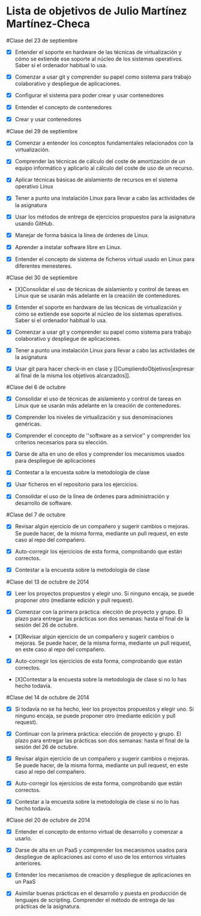 Lista de objetivos de Julio Martínez Martínez-Checa
============================

#Clase del 23 de septiembre

* [X] Entender el soporte en hardware de las técnicas de virtualización y cómo se extiende ese soporte al núcleo de los sistemas operativos. Saber si el ordenador habitual lo usa.

* [X] Comenzar a usar git y comprender su papel como sistema para trabajo colaborativo y despliegue de aplicaciones.

* [X] Configurar el sistema para poder crear y usar contenedores

* [X] Entender el concepto de contenedores

* [X] Crear y usar contenedores


#Clase del 29 de septiembre

* [X] Comenzar a entender los conceptos fundamentales relacionados con la virtualización.

* [X] Comprender las técnicas de cálculo del coste de amortización de un equipo informático y aplicarlo al cálculo del coste de uso de un recurso.

* [X] Aplicar técnicas básicas de aislamiento de recursos en el sistema operativo Linux

* [X] Tener a punto una instalación Linux para llevar a cabo las actividades de la asignatura

* [X] Usar los métodos de entrega de ejercicios propuestos para la asignatura usando GitHub.

* [X] Manejar de forma básica la línea de órdenes de Linux.

* [X] Aprender a instalar software libre en Linux.

* [X] Entender el concepto de sistema de ficheros virtual usado en Linux para diferentes menesteres.


#Clase del 30 de septiembre

* [X]Consolidar el uso de técnicas de aislamiento y control de tareas en Linux que se usarán más adelante en la creación de contenedores.

* [X] Entender el soporte en hardware de las técnicas de virtualización y cómo se extiende ese soporte al núcleo de los sistemas operativos. Saber si el ordenador habitual lo usa.

* [X] Comenzar a usar git y comprender su papel como sistema para trabajo colaborativo y despliegue de aplicaciones.

* [X] Tener a punto una instalación Linux para llevar a cabo las actividades de la asignatura

* [X] Usar git para hacer check-in en clase y [[CumpliendoObjetivos|expresar al final de la misma los objetivos alcanzados]].

#Clase del 6 de octubre

* [X] Consolidar el uso de técnicas de aislamiento y control de tareas en Linux que se usarán más adelante en la creación de contenedores.

* [X] Comprender los niveles de virtualización y sus denominaciones genéricas.

* [X] Comprender el concepto de ''software as a service'' y comprender los criterios necesarios para su elección.

* [X] Darse de alta en uno de ellos y comprender los mecanismos usados para despliegue de aplicaciones

* [X] Contestar a la encuesta sobre la metodología de clase

* [X] Usar ficheros en el repositorio para los ejercicios.

* [X] Consolidar el uso de la línea de órdenes para administración y desarrollo de software.

#Clase del 7 de octubre

* [X] Revisar algún ejercicio de un compañero y sugerir cambios o mejoras. Se puede hacer, de la misma forma, mediante un pull request, en este caso al repo del compañero.

* [X] Auto-corregir los ejercicios de esta forma, comprobando que están correctos.

* [X] Contestar a la encuesta sobre la metodología de clase

#Clase del 13 de octubre de 2014

* [X] Leer los proyectos propuestos y elegir uno. Si ninguno encaja, se puede proponer otro (mediante edición y pull request).

* [X] Comenzar con la primera práctica: elección de proyecto y grupo. El plazo para entregar las prácticas son dos semanas: hasta el final de la sesión del 26 de octubre.

* [X]Revisar algún ejercicio de un compañero y sugerir cambios o mejoras. Se puede hacer, de la misma forma, mediante un pull request, en este caso al repo del compañero.

* [X] Auto-corregir los ejercicios de esta forma, comprobando que están correctos.

* [X]Contestar a la encuesta sobre la metodología de clase si no lo has hecho todavía.

#Clase del 14 de octubre de 2014

* [X] Si todavía no se ha hecho, leer los proyectos propuestos y elegir uno. Si ninguno encaja, se puede proponer otro (mediante edición y pull request).

* [X] Continuar con la primera práctica: elección de proyecto y grupo. El plazo para entregar las prácticas son dos semanas: hasta el final de la sesión del 26 de octubre.

* [X] Revisar algún ejercicio de un compañero y sugerir cambios o mejoras. Se puede hacer, de la misma forma, mediante un pull request, en este caso al repo del compañero.

* [X] Auto-corregir los ejercicios de esta forma, comprobando que están correctos.

* [X] Contestar a la encuesta sobre la metodología de clase si no lo has hecho todavía.

#Clase del 20 de octubre de 2014

* [X] Entender el concepto de entorno virtual de desarrollo y comenzar a usarlo.

* [X] Darse de alta en un PaaS y comprender los mecanismos usados para despliegue de aplicaciones así como el uso de los entornos virtuales anteriores.

* [X] Entender los mecanismos de creación y despliegue de aplicaciones en un PaaS

* [X] Asimilar buenas prácticas en el desarrollo y puesta en producción de lenguajes de scripting.
Comprender el método de entrega de las prácticas de la asignatura.
